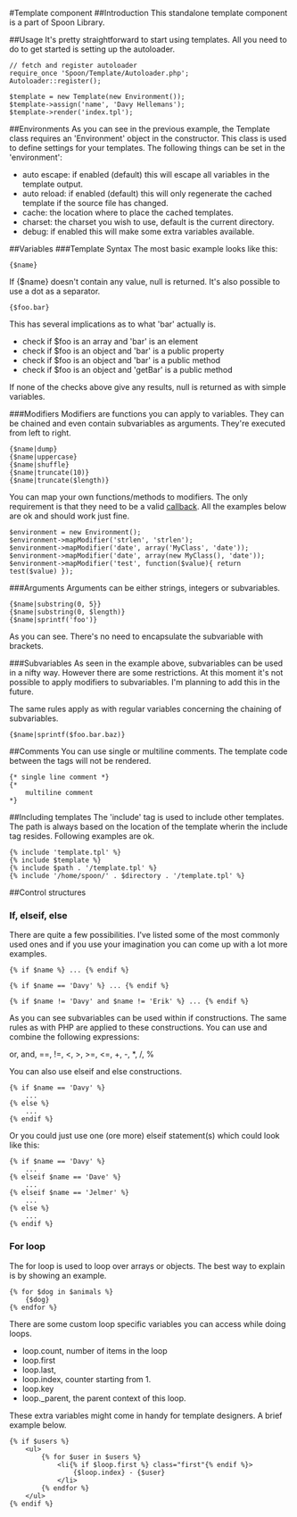 #Template component
##Introduction
This standalone template component is a part of Spoon Library.

##Usage
It's pretty straightforward to start using templates. All you need to do to get started is setting
up the autoloader.

	// fetch and register autoloader
	require_once 'Spoon/Template/Autoloader.php';
	Autoloader::register();
	
	$template = new Template(new Environment());
	$template->assign('name', 'Davy Hellemans');
	$template->render('index.tpl');

##Environments
As you can see in the previous example, the Template class requires an 'Environment' object
in the constructor. This class is used to define settings for your templates. The following
things can be set in the 'environment':

* auto escape: if enabled (default) this will escape all variables in the template output.
* auto reload: if enabled (default) this will only regenerate the cached template if the source file has changed.
* cache: the location where to place the cached templates.
* charset: the charset you wish to use, default is the current directory.
* debug: if enabled this will make some extra variables available.

##Variables
###Template Syntax
The most basic example looks like this:

	{$name}

If {$name} doesn't contain any value, null is returned. It's also possible to use a dot as a separator.

	{$foo.bar}

This has several implications as to what 'bar' actually is.

* check if $foo is an array and 'bar' is an element
* check if $foo is an object and 'bar' is a public property
* check if $foo is an object and 'bar' is a public method
* check if $foo is an object and 'getBar' is a public method

If none of the checks above give any results, null is returned as with simple variables.

###Modifiers
Modifiers are functions you can apply to variables. They can be chained and even contain
subvariables as arguments. They're executed from left to right.

	{$name|dump}
	{$name|uppercase}
	{$name|shuffle}
	{$name|truncate(10)}
	{$name|truncate($length)}

You can map your own functions/methods to modifiers. The only requirement is that they
need to be a valid <a href="http://www.php.net/callback">callback</a>. All the examples
below are ok and should work just fine.

	$environment = new Environment();
	$environment->mapModifier('strlen', 'strlen');
	$environment->mapModifier('date', array('MyClass', 'date'));
	$environment->mapModifier('date', array(new MyClass(), 'date'));
	$environment->mapModifier('test', function($value){ return test($value) });

###Arguments
Arguments can be either strings, integers or subvariables.

	{$name|substring(0, 5}}
	{$name|substring(0, $length)}
	{$name|sprintf('foo')}

As you can see. There's no need to encapsulate the subvariable with brackets.

###Subvariables
As seen in the example above, subvariables can be used in a nifty way. However there are some
restrictions. At this moment it's not possible to apply modifiers to subvariables. I'm planning
to add this in the future.

The same rules apply as with regular variables concerning the chaining of subvariables.

	{$name|sprintf($foo.bar.baz)}

##Comments
You can use single or multiline comments. The template code between the tags will not be rendered.

	{* single line comment *}
	{*
		multiline comment
	*}

##Including templates
The 'include' tag is used to include other templates. The path is always based on the
location of the template wherin the include tag resides. Following examples are ok.

	{% include 'template.tpl' %}
	{% include $template %}
	{% include $path . '/template.tpl' %}
	{% include '/home/spoon/' . $directory . '/template.tpl' %}

##Control structures
### If, elseif, else
There are quite a few possibilities. I've listed some of the most commonly used ones and if you
use your imagination you can come up with a lot more examples.

	{% if $name %} ... {% endif %}
	
	{% if $name == 'Davy' %} ... {% endif %}
	
	{% if $name != 'Davy' and $name != 'Erik' %} ... {% endif %}
	
As you can see subvariables can be used within if constructions. The same rules as with PHP are
applied to these constructions. You can use and combine the following expressions:

or, and, ==, !=, <, >, >=, <=, +, -, *, /, %

You can also use elseif and else constructions.

	{% if $name == 'Davy' %}
		...
	{% else %}
		...
	{% endif %}

Or you could just use one (ore more) elseif statement(s) which could look like this:

	{% if $name == 'Davy' %}
		...
	{% elseif $name == 'Dave' %}
		...
	{% elseif $name == 'Jelmer' %}
		...
	{% else %}
		...
	{% endif %}

### For loop
The for loop is used to loop over arrays or objects. The best way to explain is by showing an
example.

	{% for $dog in $animals %}
		{$dog}
	{% endfor %}

There are some custom loop specific variables you can access while doing loops.

* loop.count, number of items in the loop
* loop.first
* loop.last,
* loop.index, counter starting from 1.
* loop.key
* loop._parent, the parent context of this loop.

These extra variables might come in handy for template designers. A brief example below.

	{% if $users %}
		<ul>
			{% for $user in $users %}
				<li{% if $loop.first %} class="first"{% endif %}>
					{$loop.index} - {$user}
				</li>
			{% endfor %}
		</ul>
	{% endif %}